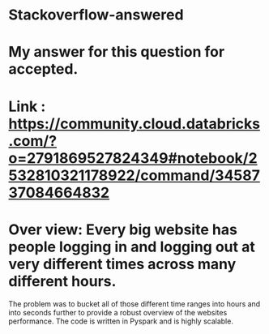 # Stackoverflow-answered
# My answer for this question for accepted.
# Link : https://community.cloud.databricks.com/?o=2791869527824349#notebook/2532810321178922/command/3458737084664832
# Over view: Every big website has people logging in and logging out at very different times across many different hours.
The problem was to bucket all of those different time ranges into hours and into seconds further to provide a robust overview
of the websites performance. The code is written in Pyspark and is highly scalable.
